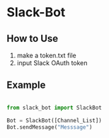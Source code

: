 # Slack-Bot

## How to Use
1. make a token.txt file
2. input Slack OAuth token 

## Example 
```python

from slack_bot import SlackBot

Bot = SlackBot([Channel_List])
Bot.sendMessage("Messsage")
```
